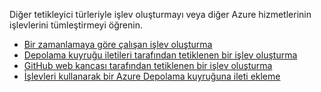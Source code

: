 Diğer tetikleyici türleriyle işlev oluşturmayı veya diğer Azure hizmetlerinin işlevlerini tümleştirmeyi öğrenin.


+ [Bir zamanlamaya göre çalışan işlev oluşturma](../articles/azure-functions/functions-create-scheduled-function.md) 
+ [Depolama kuyruğu iletileri tarafından tetiklenen bir işlev oluşturma](../articles/azure-functions/functions-create-storage-queue-triggered-function.md) 
+ [GitHub web kancası tarafından tetiklenen bir işlev oluşturma](../articles/azure-functions/functions-create-github-webhook-triggered-function.md) 
+ [İşlevleri kullanarak bir Azure Depolama kuyruğuna ileti ekleme](../articles/azure-functions/functions-integrate-storage-queue-output-binding.md) 
